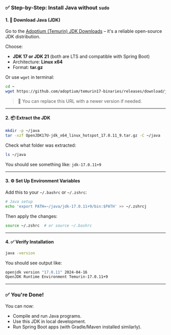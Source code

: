 ### ✅ Step-by-Step: Install Java without `sudo`

#### 1. 🔽 Download Java (JDK)

Go to the [Adoptium (Temurin) JDK Downloads](https://adoptium.net/en-GB/temurin/releases/) – it's a reliable open-source JDK distribution.

Choose:

* **JDK 17 or JDK 21** (both are LTS and compatible with Spring Boot)
* Architecture: **Linux x64**
* Format: **tar.gz**

Or use `wget` in terminal:

```bash
cd ~
wget https://github.com/adoptium/temurin17-binaries/releases/download/jdk-17.0.11%2B9/OpenJDK17U-jdk_x64_linux_hotspot_17.0.11_9.tar.gz
```

> 📌 You can replace this URL with a newer version if needed.

---

#### 2. 📦 Extract the JDK

```bash
mkdir -p ~/java
tar -xzf OpenJDK17U-jdk_x64_linux_hotspot_17.0.11_9.tar.gz -C ~/java
```

Check what folder was extracted:

```bash
ls ~/java
```

You should see something like: `jdk-17.0.11+9`

---

#### 3. ⚙️ Set Up Environment Variables

Add this to your `~/.bashrc` or `~/.zshrc`:

```bash
# Java setup
echo 'export PATH=~/java/jdk-17.0.11+9/bin:$PATH' >> ~/.zshrcj

```

Then apply the changes:

```bash
source ~/.zshrc  # or source ~/.bashrc 
```

---

#### 4. ✅ Verify Installation

```bash
java -version
```

You should see output like:

```bash
openjdk version "17.0.11" 2024-04-16
OpenJDK Runtime Environment Temurin-17.0.11+9
```

---

### ✅ You're Done!

You can now:

* Compile and run Java programs.
* Use this JDK in local development.
* Run Spring Boot apps (with Gradle/Maven installed similarly).

